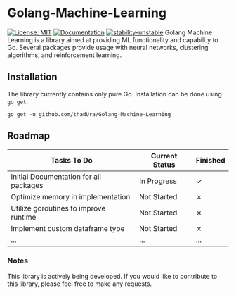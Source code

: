 # Golang-Machine-Learning
[![License: MIT](https://img.shields.io/badge/License-MIT-orange.svg)](http://www.gnu.org/licenses/gpl-3.0)
[![Documentation](https://img.shields.io/badge/documentation-GoDoc-blue.svg)](https://pkg.go.dev/github.com/thadUra/Golang-Machine-Learning)
[![stability-unstable](https://img.shields.io/badge/stability-unstable-yellow.svg)](https://github.com/emersion/stability-badges#unstable)
Golang Machine Learning is a library aimed at providing ML functionality and capability to Go. Several packages provide usage with neural networks, clustering algorithms, and reinforcement learning.

## Installation
The library currently contains only pure Go. Installation can be done using `go get`.
```
go get -u github.com/thadUra/Golang-Machine-Learning
```

## Roadmap
| Tasks To Do                              | Current Status | Finished | 
|------------------------------------------|----------------|----------|
| Initial Documentation for all packages   | In Progress    | &check;  |
| Optimize memory in implementation        | Not Started    | &cross;  |
| Utilize goroutines to improve runtime    | Not Started    | &cross;  |
| Implement custom dataframe type          | Not Started    | &cross;  |
| ...                                      | ...            | ...      |

### Notes
This library is actively being developed. If you would like to contribute to this library, please feel free to make any requests.